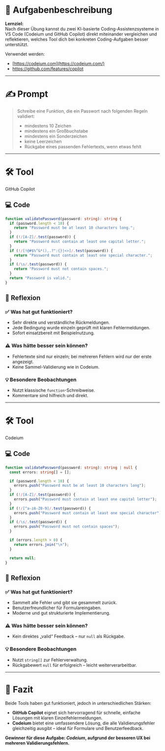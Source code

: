 
# 🧾 Aufgabenbeschreibung

**Lernziel:**  
Nach dieser Übung kannst du zwei KI-basierte Coding-Assistenzsysteme in VS Code (Codeium und GitHub Copilot) direkt miteinander vergleichen und reflektieren, welches Tool dich bei konkreten Coding-Aufgaben besser unterstützt.

Verwendet werden:

- [https://codeium.com](https://codeium.com/)
- https://github.com/features/copilot

---

# ✍️ Prompt

> Schreibe eine Funktion, die ein Passwort nach folgenden Regeln validiert:  
> - mindestens 10 Zeichen  
> - mindestens ein Großbuchstabe  
> - mindestens ein Sonderzeichen  
> - keine Leerzeichen  
> - Rückgabe eines passenden Fehlertexts, wenn etwas fehlt

---

# 🛠️ Tool
GitHub Copilot

## 💻 Code

```ts
function validatePassword(password: string): string {
  if (password.length < 10) {
    return "Password must be at least 10 characters long.";
  }
  if (!/[A-Z]/.test(password)) {
    return "Password must contain at least one capital letter.";
  }
  if (!/[!@#$%^&*(),.?":{}|<>]/.test(password)) {
    return "Password must contain at least one special character.";
  }
  if (/\s/.test(password)) {
    return "Password must not contain spaces.";
  }
  return "Password is valid.";
}
```

## 🧠 Reflexion

### ✅ Was hat gut funktioniert?
- Sehr direkte und verständliche Rückmeldungen.
- Jede Bedingung wurde einzeln geprüft mit klaren Fehlermeldungen.
- Sofort einsatzbereit mit Beispielnutzung.

### ⚠️ Was hätte besser sein können?
- Fehlertexte sind nur einzeln; bei mehreren Fehlern wird nur der erste angezeigt.
- Keine Sammel-Validierung wie in Codeium.

### 💡 Besondere Beobachtungen
- Nutzt klassische `function`-Schreibweise.
- Kommentare sind hilfreich und direkt.

---

# 🛠️ Tool
Codeium

## 💻 Code

```ts
function validatePassword(password: string): string | null {
  const errors: string[] = [];

  if (password.length < 10) {
    errors.push("Password must be at least 10 characters long");
  }
  if (!/[A-Z]/.test(password)) {
    errors.push("Password must contain at least one capital letter");
  }
  if (!/[^a-zA-Z0-9]/.test(password)) {
    errors.push("Password must contain at least one special character");
  }
  if (/\s/.test(password)) {
    errors.push("Password must not contain spaces");
  }

  if (errors.length > 0) {
    return errors.join("\n");
  }

  return null;
}
```

## 🧠 Reflexion

### ✅ Was hat gut funktioniert?
- Sammelt alle Fehler und gibt sie gesammelt zurück.
- Benutzerfreundlicher für Formulareingaben.
- Moderne und gut strukturierte Implementierung.

### ⚠️ Was hätte besser sein können?
- Kein direktes „valid“ Feedback – nur `null` als Rückgabe.

### 💡 Besondere Beobachtungen
- Nutzt `string[]` zur Fehlerverwaltung.
- Rückgabewert `null` für erfolgreich – leicht weiterverarbeitbar.

---

# 🏁 Fazit

Beide Tools haben gut funktioniert, jedoch in unterschiedlichen Stärken:

- **GitHub Copilot** eignet sich hervorragend für schnelle, einfache Lösungen mit klaren Einzelfehlermeldungen.
- **Codeium** bietet eine umfassendere Lösung, die alle Validierungsfehler gleichzeitig ausgibt – ideal für Formulare und Benutzerfeedback.

**Gewinner für diese Aufgabe: _Codeium_, aufgrund der besseren UX bei mehreren Validierungsfehlern.**
